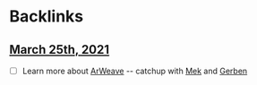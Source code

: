 
# Backlinks
## [March 25th, 2021](<March 25th, 2021.md>)
- [ ] Learn more about [ArWeave](<ArWeave.md>) -- catchup with [Mek](<Mek.md>) and [Gerben](<Gerben.md>)

